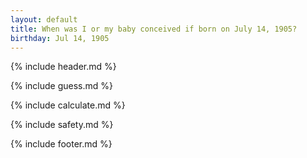 ```yaml
---
layout: default
title: When was I or my baby conceived if born on July 14, 1905?
birthday: Jul 14, 1905
---
```


{% include header.md %}

{% include guess.md %}

{% include calculate.md %}

{% include safety.md %}

{% include footer.md %}



